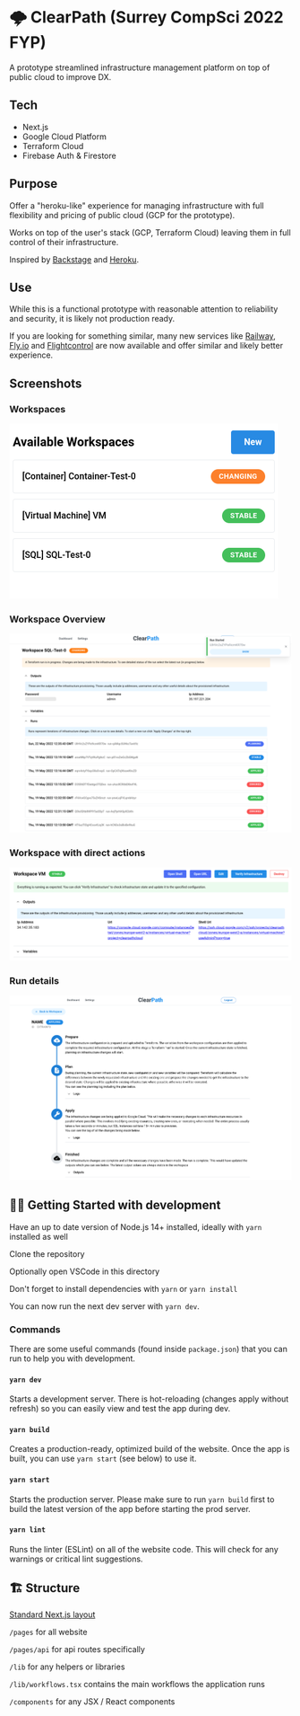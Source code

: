 # 🌩️ ClearPath (Surrey CompSci 2022 FYP)

A prototype streamlined infrastructure management platform on top of public cloud to improve DX.

## Tech
- Next.js
- Google Cloud Platform
- Terraform Cloud
- Firebase Auth & Firestore

## Purpose
Offer a "heroku-like" experience for managing infrastructure with full flexibility and pricing of public cloud (GCP for the prototype).

Works on top of the user's stack (GCP, Terraform Cloud) leaving them in full control of their infrastructure.

Inspired by [Backstage](https://backstage.io/) and [Heroku](https://heroku.com/).
## Use
While this is a functional prototype with reasonable attention to reliability and security, it is likely not production ready. 

If you are looking for something similar, many new services like [Railway](https://railway.com), [Fly.io](https://fly.io/) and [Flightcontrol](https://www.flightcontrol.dev/) are now available and offer similar and likely better experience.

## Screenshots
### Workspaces
![home](./.github/screenshots/home.png)
### Workspace Overview
![workspace](./.github/screenshots/workspace.png)
### Workspace with direct actions
![actions](./.github/screenshots/actions.png)
### Run details
![run](./.github/screenshots/run.png)
## 👩‍💻 Getting Started with development

Have an up to date version of Node.js 14+ installed, ideally with `yarn` installed as well

Clone the repository

Optionally open VSCode in this directory

Don't forget to install dependencies with `yarn` or `yarn install`

You can now run the next dev server with `yarn dev`.

### Commands
There are some useful commands (found inside `package.json`) that you can run to help you with development.

#### `yarn dev`
Starts a development server. There is hot-reloading (changes apply without refresh) so you can easily view and test the app during dev. 

#### `yarn build`
Creates a production-ready, optimized build of the website. Once the app is built, you can use `yarn start` (see below) to use it.

#### `yarn start`
Starts the production server. Please make sure to run `yarn build` first to build the latest version of the app before starting the prod server.

#### `yarn lint`
Runs the linter (ESLint) on all of the website code. This will check for any warnings or critical lint suggestions.

## 🏗️ Structure
[Standard Next.js layout](https://nextjs.org/docs/getting-started)

`/pages` for all website

`/pages/api` for api routes specifically

`/lib` for any helpers or libraries

`/lib/workflows.tsx` contains the main workflows the application runs

`/components` for any JSX / React components
